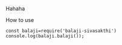 Hahaha


How to use

```
const balaji=require('balaji-sivasakthi')
console.log(balaji.balaji());

```
